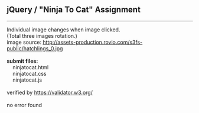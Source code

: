 ## jQuery / "Ninja To Cat" Assignment

----

Individual image changes when image clicked.<br />
(Total three images rotation.)<br />
image source: <http://assets-production.rovio.com/s3fs-public/hatchlings_0.jpg><br />
<br />
**submit files:**<br />
&nbsp;&nbsp;&nbsp;&nbsp;ninjatocat.html<br />
&nbsp;&nbsp;&nbsp;&nbsp;ninjatocat.css<br />
&nbsp;&nbsp;&nbsp;&nbsp;ninjatocat.js<br />
<br />
verified by https://validator.w3.org/<br />
<br />
no error found<br />

